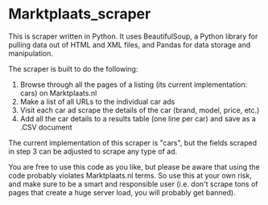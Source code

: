 # Marktplaats_scraper

This is scraper written in Python. It uses BeautifulSoup, a Python library for pulling data out of HTML and XML files, and Pandas for data storage and manipulation.

The scraper is built to do the following:

1. Browse through all the pages of a listing (its current implementation: cars) on Marktplaats.nl
2. Make a list of all URLs to the individual car ads
3. Visit each car ad scrape the details of the car (brand, model, price, etc.)
4. Add all the car details to a results table (one line per car) and save as a .CSV document

The current implementation of this scraper is "cars", but the fields scraped in step 3 can be adjusted to scrape any type of ad. 

You are free to use this code as you like, but please be aware that using the code probably violates Marktplaats.nl terms. 
So use this at your own risk, and make sure to be a smart and responsible user (i.e. don't scrape tons of pages that create a huge server load, you will probably get banned).
